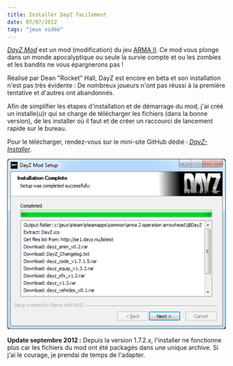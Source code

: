 ```yaml
---
title: Installer DayZ facilement
date: 07/07/2012
tags: "jeux vidéo"
---
```

[_DayZ Mod_](http://dayzmod.com/) est un mod (modification) du jeu [ARMA II](http://www.arma2.com/). Ce mod vous plonge dans un monde apocalyptique ou seule la survie compte et ou les zombies et les bandits ne vous épargnerons pas !

Réalisé par Dean "Rocket" Hall, DayZ est encore en béta et son installation n'est pas très évidente : De nombreux joueurs n'ont pas réussi à la première tentative et d'autres ont abandonnés.

Afin de simplifier les étapes d'installation et de démarrage du mod, j'ai créé un installe(u)r qui se charge de télécharger les fichiers (dans la bonne version), de les installer où il faut et de créer un raccourci de lancement rapide sur le bureau.

Pour le télécharger, rendez-vous sur le mini-site GitHub dédié : [_DayZ-Installer_](http://dayz-installer.narno.com/).

![Capture d'écran](/images/DayZ-Mod-Installer-0.0.1.5.png)

**Update septembre 2012 :** Depuis la version 1.7.2.x, l'installer ne fonctionne plus car les fichiers du mod ont été packagés dans une unique archive. Si j'ai le courage, je prendai de temps de l'adapter.
